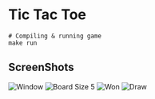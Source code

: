 # Tic Tac Toe

```
# Compiling & running game
make run
```

## ScreenShots

![Window](/ScreenShots/1.jpg?raw=true)
![Board Size 5](/ScreenShots/2.jpg?raw=true)
![Won](/ScreenShots/3.jpg?raw=true)
![Draw](/ScreenShots/4.jpg?raw=true)
